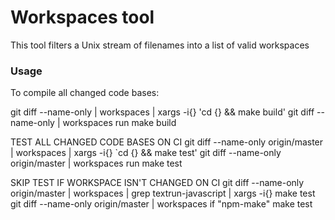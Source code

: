 # Workspaces tool

This tool filters a Unix stream of filenames into a list of valid workspaces

### Usage

To compile all changed code bases:

git diff --name-only | workspaces | xargs -i{} 'cd {} && make build' git diff
--name-only | workspaces run make build

TEST ALL CHANGED CODE BASES ON CI git diff --name-only origin/master |
workspaces | xargs -i{} `cd {} && make test' git diff --name-only origin/master
| workspaces run make test

SKIP TEST IF WORKSPACE ISN'T CHANGED ON CI git diff --name-only origin/master |
workspaces | grep textrun-javascript | xargs -i{} make test git diff --name-only
origin/master | workspaces if "npm-make" make test
